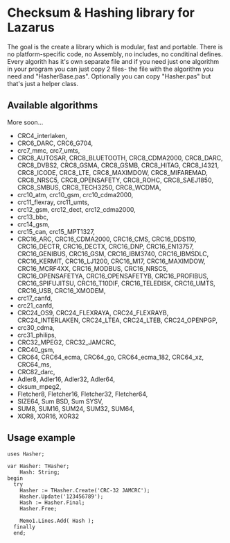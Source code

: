 # Checksum & Hashing library for Lazarus

The goal is the create a library which is modular, fast and portable. There is no platform-specific code, no Assembly, no includes, no conditinal defines. Every algorith has it's own separate file and if you need just one algorithm in your program you can just copy 2 files- the file with the algorithm you need and "HasherBase.pas". Optionally you can copy "Hasher.pas" but that's just a helper class.

## Available algorithms

More soon...

* CRC4_interlaken,
* CRC6_DARC, CRC6_G704,
* crc7_mmc, crc7_umts, 
* CRC8_AUTOSAR, CRC8_BLUETOOTH, CRC8_CDMA2000, CRC8_DARC, CRC8_DVBS2, CRC8_GSMA, CRC8_GSMB, CRC8_HITAG, CRC8_I4321, CRC8_ICODE, CRC8_LTE, CRC8_MAXIMDOW, CRC8_MIFAREMAD, CRC8_NRSC5, CRC8_OPENSAFETY, CRC8_ROHC, CRC8_SAEJ1850, CRC8_SMBUS, CRC8_TECH3250, CRC8_WCDMA,
* crc10_atm, crc10_gsm, crc10_cdma2000,
* crc11_flexray, crc11_umts,
* crc12_gsm, crc12_dect, crc12_cdma2000,
* crc13_bbc,
* crc14_gsm,
* crc15_can, crc15_MPT1327,
* CRC16_ARC, CRC16_CDMA2000, CRC16_CMS, CRC16_DDS110, CRC16_DECTR, CRC16_DECTX, CRC16_DNP, CRC16_EN13757, CRC16_GENIBUS, CRC16_GSM, CRC16_IBM3740, CRC16_IBMSDLC, CRC16_KERMIT, CRC16_LJ1200, CRC16_M17, CRC16_MAXIMDOW, CRC16_MCRF4XX, CRC16_MODBUS, CRC16_NRSC5, CRC16_OPENSAFETYA, CRC16_OPENSAFETYB, CRC16_PROFIBUS, CRC16_SPIFUJITSU, CRC16_T10DIF, CRC16_TELEDISK, CRC16_UMTS, CRC16_USB, CRC16_XMODEM,
* crc17_canfd,
* crc21_canfd,
* CRC24_OS9, CRC24_FLEXRAYA, CRC24_FLEXRAYB, CRC24_INTERLAKEN, CRC24_LTEA, CRC24_LTEB, CRC24_OPENPGP,
* crc30_cdma,
* crc31_philips,
* CRC32_MPEG2, CRC32_JAMCRC,
* CRC40_gsm,
* CRC64, CRC64_ecma, CRC64_go, CRC64_ecma_182, CRC64_xz, CRC64_ms,  
* CRC82_darc,
* Adler8, Adler16, Adler32, Adler64,
* cksum_mpeg2,
* Fletcher8, Fletcher16, Fletcher32, Fletcher64,
* SIZE64, Sum BSD, Sum SYSV,
* SUM8, SUM16, SUM24, SUM32, SUM64,
* XOR8, XOR16, XOR32

## Usage example

    uses Hasher;
  
    var Hasher: THasher;
        Hash: String;
    begin
      try
        Hasher := THasher.Create('CRC-32 JAMCRC');
        Hasher.Update('123456789');
        Hash := Hasher.Final;
        Hasher.Free;
        
        Memo1.Lines.Add( Hash );
      finally
      end; 
